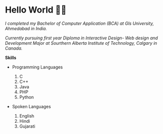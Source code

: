 # Hello World 👋🏻

*I completed my Bachelor of Computer Application (BCA) at Gls University, Ahmedabad in India.*

*Currently pursuing first year Diploma in Interactive Design- Web design and Development Major at Sourthern Alberta Institute of Technology, Calgary in Canada.*

**Skills**

- Programming Languages
  1. C
  2. C++
  3. Java
  4. PHP
  5. Python

- Spoken Languages
  1. English
  2. Hindi
  3. Gujarati